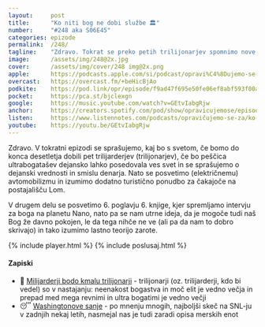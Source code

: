```yaml
---
layout: 	post
title:  	"Ko niti bog ne dobi službe 🏛️"
number: 	"#248 aka S06E45"
categories:	epizode
permalink:	/248/
tagline: 	"Zdravo. Tokrat se preko petih trilijonarjev spomnimo nove teorije zarote: ali je naš Bog morda že davno pokojen." 
image:		/assets/img/248@2x.jpg
cover:		/assets/img/cover/248 img@2x.png
apple:		https://podcasts.apple.com/si/podcast/opravi%C4%8Dujemo-se-za-vse-nev%C5%A1e%C4%8Dnosti/id1514750013?i=1000695418453
overcast:	https://overcast.fm/+beHicBjAo
podkite:	https://pod.link/opr/episode/f9ad47f695e50fe06ef8abf593f00a88
pocket:		https://pca.st/bjclexgn
google:		https://music.youtube.com/watch?v=GEtvIabgRjw
anchor:		https://creators.spotify.com/pod/show/opravicujemose/episodes/Ko-niti-bog-ne-dobi-slube-e2v92k8
listen:		https://www.listennotes.com/podcasts/opravičujemo-se-za/ko-niti-bog-ne-dobi-službe-c_oIKw7zLRV/embed/
youtube:	https://youtu.be/GEtvIabgRjw
---
```


Zdravo. V tokratni epizodi se sprašujemo, kaj bo s svetom, če bomo do konca desetletja dobili pet trilijarderjev (trilijonarjev), če bo peščica ultrabogatašev dejansko lahko posedovala ves svet in se sprašujemo o dejanski vrednosti in smislu denarja. Nato se posvetimo (električnemu) avtomobilizmu in izumimo dodatno turistično ponudbo za čakajoče na postajališču Lom. 

V drugem delu se posvetimo 6. poglavju 6. knjige, kjer spremljamo intervju za boga na planetu Nano, nato pa se nam utrne ideja, da je mogoče tudi naš Bog že davno pokojen, le da tega nihče ne ve (ali pa da nam to dobro skrivajo) in tako izumimo lastno teorijo zarote. 

{% include player.html %}
{% include poslusaj.html %}

<!--break-->

#### Zapiski

- 🤑 [Milijarderji bodo kmalu trilijonarji](https://www.pbs.org/newshour/world/billionaires-wealth-soared-in-2024-at-least-five-trillionaires-expected-in-next-decade-anti-poverty-group-says) - trilijonarji (oz. trilijarderji, kdo bi vedel) so v nastajanju: neenakost bogastva in moč elit je vedno večja in prepad med mega revnimi in ultra bogatimi je vedno večji 
- 😴 [Washingtonove sanje](https://www.youtube.com/watch?v=JYqfVE-fykk) - po mnenju mnogih, najboljši skeč na SNL-ju v zadnjih nekaj letih, nasmejal nas je tudi zaradi opisa merskih enot 